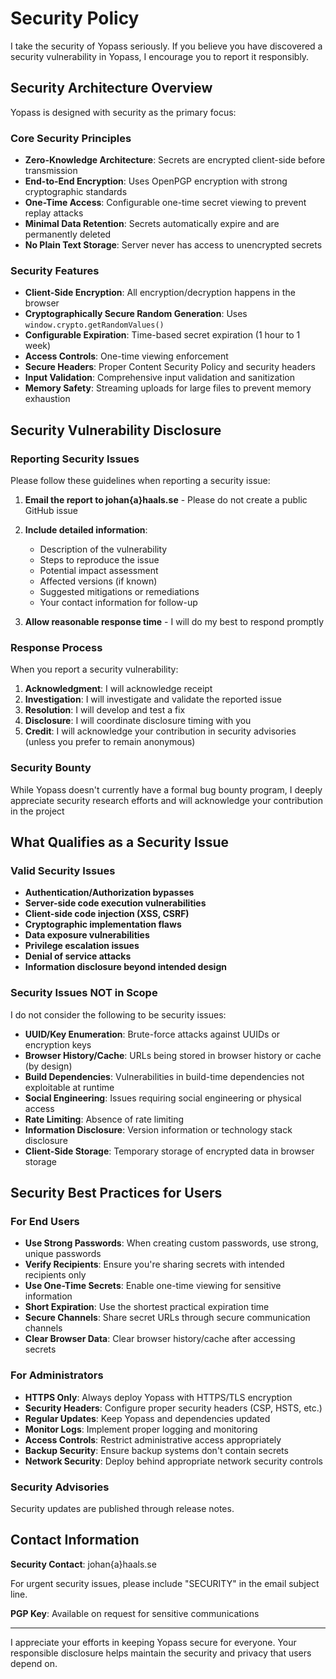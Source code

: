 # Security Policy

I take the security of Yopass seriously. If you believe you have discovered a security vulnerability in Yopass, I encourage you to report it responsibly.

## Security Architecture Overview

Yopass is designed with security as the primary focus:

### Core Security Principles

- **Zero-Knowledge Architecture**: Secrets are encrypted client-side before transmission
- **End-to-End Encryption**: Uses OpenPGP encryption with strong cryptographic standards
- **One-Time Access**: Configurable one-time secret viewing to prevent replay attacks
- **Minimal Data Retention**: Secrets automatically expire and are permanently deleted
- **No Plain Text Storage**: Server never has access to unencrypted secrets

### Security Features

- **Client-Side Encryption**: All encryption/decryption happens in the browser
- **Cryptographically Secure Random Generation**: Uses `window.crypto.getRandomValues()`
- **Configurable Expiration**: Time-based secret expiration (1 hour to 1 week)
- **Access Controls**: One-time viewing enforcement
- **Secure Headers**: Proper Content Security Policy and security headers
- **Input Validation**: Comprehensive input validation and sanitization
- **Memory Safety**: Streaming uploads for large files to prevent memory exhaustion

## Security Vulnerability Disclosure

### Reporting Security Issues

Please follow these guidelines when reporting a security issue:

1. **Email the report to johan{a}haals.se** - Please do not create a public GitHub issue
2. **Include detailed information**:
   - Description of the vulnerability
   - Steps to reproduce the issue
   - Potential impact assessment
   - Affected versions (if known)
   - Suggested mitigations or remediations
   - Your contact information for follow-up

3. **Allow reasonable response time** - I will do my best to respond promptly

### Response Process

When you report a security vulnerability:

1. **Acknowledgment**: I will acknowledge receipt
2. **Investigation**: I will investigate and validate the reported issue
3. **Resolution**: I will develop and test a fix
4. **Disclosure**: I will coordinate disclosure timing with you
5. **Credit**: I will acknowledge your contribution in security advisories (unless you prefer to remain anonymous)

### Security Bounty

While Yopass doesn't currently have a formal bug bounty program, I deeply appreciate security research efforts and will acknowledge your contribution in the project

## What Qualifies as a Security Issue

### Valid Security Issues

- **Authentication/Authorization bypasses**
- **Server-side code execution vulnerabilities**
- **Client-side code injection (XSS, CSRF)**
- **Cryptographic implementation flaws**
- **Data exposure vulnerabilities**
- **Privilege escalation issues**
- **Denial of service attacks**
- **Information disclosure beyond intended design**

### Security Issues NOT in Scope

I do not consider the following to be security issues:

- **UUID/Key Enumeration**: Brute-force attacks against UUIDs or encryption keys
- **Browser History/Cache**: URLs being stored in browser history or cache (by design)
- **Build Dependencies**: Vulnerabilities in build-time dependencies not exploitable at runtime
- **Social Engineering**: Issues requiring social engineering or physical access
- **Rate Limiting**: Absence of rate limiting
- **Information Disclosure**: Version information or technology stack disclosure
- **Client-Side Storage**: Temporary storage of encrypted data in browser storage

## Security Best Practices for Users

### For End Users

- **Use Strong Passwords**: When creating custom passwords, use strong, unique passwords
- **Verify Recipients**: Ensure you're sharing secrets with intended recipients only
- **Use One-Time Secrets**: Enable one-time viewing for sensitive information
- **Short Expiration**: Use the shortest practical expiration time
- **Secure Channels**: Share secret URLs through secure communication channels
- **Clear Browser Data**: Clear browser history/cache after accessing secrets

### For Administrators

- **HTTPS Only**: Always deploy Yopass with HTTPS/TLS encryption
- **Security Headers**: Configure proper security headers (CSP, HSTS, etc.)
- **Regular Updates**: Keep Yopass and dependencies updated
- **Monitor Logs**: Implement proper logging and monitoring
- **Access Controls**: Restrict administrative access appropriately
- **Backup Security**: Ensure backup systems don't contain secrets
- **Network Security**: Deploy behind appropriate network security controls

### Security Advisories

Security updates are published through release notes.

## Contact Information

**Security Contact**: johan{a}haals.se

For urgent security issues, please include "SECURITY" in the email subject line.

**PGP Key**: Available on request for sensitive communications

---

I appreciate your efforts in keeping Yopass secure for everyone. Your responsible disclosure helps maintain the security and privacy that users depend on.